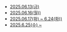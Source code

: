 - [2025.06.13(금)](https://github.com/SerahKim/spring-TIL-songpa-study/blob/master/training_log/springboot/250613.md)
- [2025.06.16(월))](https://github.com/SerahKim/spring-TIL-songpa-study/blob/master/training_log/springsecurity/250616.md)
- [2025.06.17(화) ~ 6.24(화))](https://github.com/SerahKim/spring-TIL-songpa-study/tree/master/training_log/jpa)
- [2025.6.25(수) ~](https://github.com/SerahKim/frontend-TIL-songpa-study/tree/master/trainig_log)
